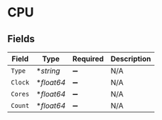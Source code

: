 # CPU


## Fields

| Field              | Type               | Required           | Description        |
| ------------------ | ------------------ | ------------------ | ------------------ |
| `Type`             | **string*          | :heavy_minus_sign: | N/A                |
| `Clock`            | **float64*         | :heavy_minus_sign: | N/A                |
| `Cores`            | **float64*         | :heavy_minus_sign: | N/A                |
| `Count`            | **float64*         | :heavy_minus_sign: | N/A                |